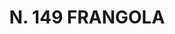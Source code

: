 ---
title: "N. 149 FRANGOLA"
plant-name: "N. 149"
plant-number: "149"
plant-xml: "/assets/xml/plant149.xml"
plant-title: "N. 149 FRANGOLA"
plant-taxon-link: ""
plant-taxon-link: ""
layout: single-xml
---